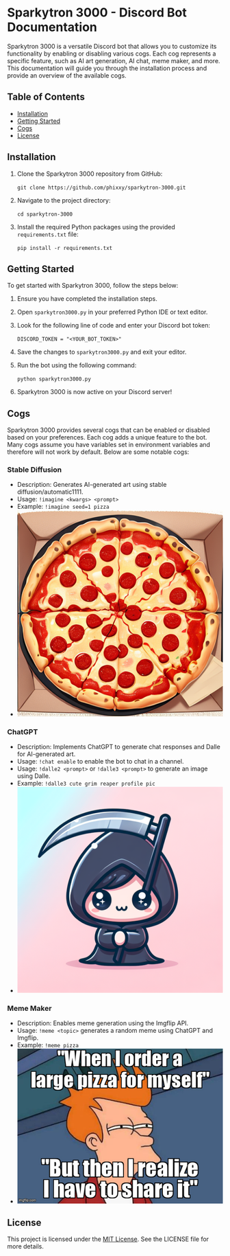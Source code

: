﻿
# Sparkytron 3000 - Discord Bot Documentation

Sparkytron 3000 is a versatile Discord bot that allows you to customize its functionality by enabling or disabling various cogs. Each cog represents a specific feature, such as AI art generation, AI chat, meme maker, and more. This documentation will guide you through the installation process and provide an overview of the available cogs.

## Table of Contents

-   [Installation](#installation)
-   [Getting Started](#getting-started)
-   [Cogs](#cogs)
-   [License](#license)

## Installation

1.  Clone the Sparkytron 3000 repository from GitHub:
    
    `git clone https://github.com/phixxy/sparkytron-3000.git`
    

2.  Navigate to the project directory:
    
    `cd sparkytron-3000`
    

3.  Install the required Python packages using the provided `requirements.txt` file:
    
    `pip install -r requirements.txt`
    

## Getting Started

To get started with Sparkytron 3000, follow the steps below:

1.  Ensure you have completed the installation steps.
2.  Open `sparkytron3000.py` in your preferred Python IDE or text editor.
3.  Look for the following line of code and enter your Discord bot token:
    
    `DISCORD_TOKEN = "<YOUR_BOT_TOKEN>"`
    
4.  Save the changes to `sparkytron3000.py` and exit your editor.
5.  Run the bot using the following command:
    
    `python sparkytron3000.py`
    
6.  Sparkytron 3000 is now active on your Discord server!

## Cogs

Sparkytron 3000 provides several cogs that can be enabled or disabled based on your preferences. Each cog adds a unique feature to the bot. Many cogs assume you have variables set in environment variables and therefore will not work by default. Below are some notable cogs:

### Stable Diffusion

-   Description: Generates AI-generated art using stable diffusion/automatic1111.
-   Usage: `!imagine <kwargs> <prompt>`
- Example: `!imagine seed=1 pizza`
- ![pizza](examples/pizza.png)

### ChatGPT

-   Description: Implements ChatGPT to generate chat responses and Dalle for AI-generated art.
-   Usage: `!chat enable` to enable the bot to chat in a channel.
-   Usage: `!dalle2 <prompt>` or `!dalle3 <prompt>` to generate an image using Dalle.
-   Example: `!dalle3 cute grim reaper profile pic`
- ![cute grim reaper profile pic (Scaled Down)](examples/grim_reaper.png)


### Meme Maker

-   Description: Enables meme generation using the Imgflip API.
-   Usage: `!meme <topic>` generates a random meme using ChatGPT and Imgflip.
-   Example: `!meme pizza`
-  ![pizza meme](examples/meme_example.jpg)

## License

This project is licensed under the [MIT License](https://opensource.org/licenses/MIT). See the LICENSE file for more details.
